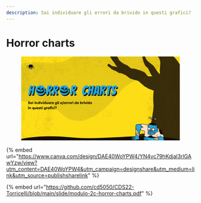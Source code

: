 ```yaml
---
description: Sai individuare gli errori da brivido in questi grafici?
---
```


# Horror charts

<figure><img src="../.gitbook/assets/image (4).png" alt=""><figcaption></figcaption></figure>

{% embed url="https://www.canva.com/design/DAE40WoYPW4/YN4vc79hKdjal3rlGAwYzw/view?utm_content=DAE40WoYPW4&utm_campaign=designshare&utm_medium=link&utm_source=publishsharelink" %}

{% embed url="https://github.com/cd5050/CDS22-Torricelli/blob/main/slide/modulo-2c-horror-charts.pdf" %}
